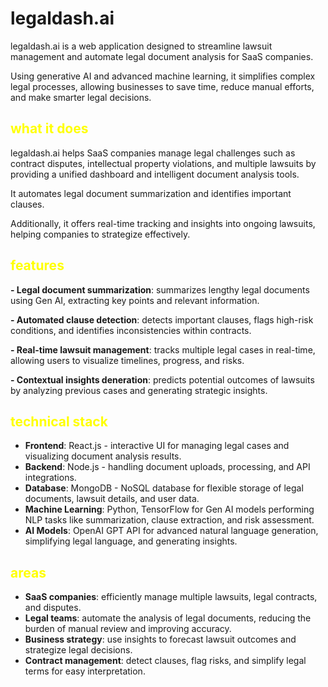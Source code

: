 # legaldash.ai

legaldash.ai is a web application designed to streamline lawsuit management and automate legal document analysis for SaaS companies.

Using generative AI and advanced machine learning, it simplifies complex legal processes, allowing businesses to save time, reduce manual efforts, and make smarter legal decisions.

## <span style="color:yellow">what it does</span>

legaldash.ai helps SaaS companies manage legal challenges such as contract disputes, intellectual property violations, and multiple lawsuits by providing a unified dashboard and intelligent document analysis tools. 

It automates legal document summarization and identifies important clauses.

Additionally, it offers real-time tracking and insights into ongoing lawsuits, helping companies to strategize effectively.

## <span style="color:yellow">features</span>

**- Legal document summarization**: summarizes lengthy legal documents using Gen AI, extracting key points and relevant information.

**- Automated clause detection**: detects important clauses, flags high-risk conditions, and identifies inconsistencies within contracts.

**- Real-time lawsuit management**: tracks multiple legal cases in real-time, allowing users to visualize timelines, progress, and risks.

**- Contextual insights deneration**: predicts potential outcomes of lawsuits by analyzing previous cases and generating strategic insights.

## <span style="color:yellow">technical stack</span>

- **Frontend**: React.js - interactive UI for managing legal cases and visualizing document analysis results.
- **Backend**: Node.js - handling document uploads, processing, and API integrations.
- **Database**: MongoDB - NoSQL database for flexible storage of legal documents, lawsuit details, and user data.
- **Machine Learning**: Python, TensorFlow for Gen AI models performing NLP tasks like summarization, clause extraction, and risk assessment.
- **AI Models**: OpenAI GPT API for advanced natural language generation, simplifying legal language, and generating insights.

## <span style="color:yellow">areas</span>

- **SaaS companies**: efficiently manage multiple lawsuits, legal contracts, and disputes.
- **Legal teams**: automate the analysis of legal documents, reducing the burden of manual review and improving accuracy.
- **Business strategy**: use insights to forecast lawsuit outcomes and strategize legal decisions.
- **Contract management**: detect clauses, flag risks, and simplify legal terms for easy interpretation.
